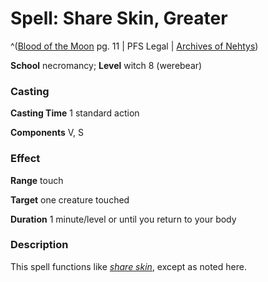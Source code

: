 # Spell: Share Skin, Greater

^([Blood of the Moon][ss-greater-share-skin] pg. 11 | PFS Legal | [Archives of Nehtys][sn-greater-share-skin])

**School** necromancy; **Level** witch 8 (werebear)

### Casting

**Casting Time** 1 standard action  

**Components** V, S

### Effect

**Range** touch  

**Target** one creature touched  

**Duration** 1 minute/level or until you return to your body

### Description

This spell functions like _[share skin]_, except as noted here.

[ss-greater-share-skin]: http://paizo.com/products/btpy91dq
[sn-greater-share-skin]: http://www.archivesofnethys.com/SpellDisplay.aspx?ItemName=Share%20Skin%2C%20Greater
[share skin]: http://www.archivesofnethys.com/SpellDisplay.aspx?ItemName=share%20skin